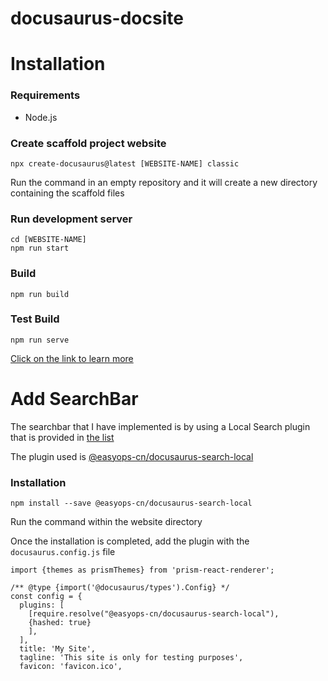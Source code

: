 # docusaurus-docsite

# Installation

### Requirements
- Node.js

### Create scaffold project website
```npm
npx create-docusaurus@latest [WEBSITE-NAME] classic
```
Run the command in an empty repository and it will create a new directory containing the scaffold files

### Run development server
```npm
cd [WEBSITE-NAME]
npm run start
```

### Build 
```npm
npm run build
```

### Test Build 
```npm
npm run serve
```

[Click on the link to learn more](https://docusaurus.io/docs/installation)

# Add SearchBar
The searchbar that I have implemented is by using a Local Search plugin that is provided in [the list](https://docusaurus.io/community/resources#search)

The plugin used is [@easyops-cn/docusaurus-search-local](https://github.com/easyops-cn/docusaurus-search-local)

### Installation
```npm
npm install --save @easyops-cn/docusaurus-search-local
```
Run the command within the website directory

Once the installation is completed, add the plugin with the `docusaurus.config.js` file
```npm
import {themes as prismThemes} from 'prism-react-renderer';

/** @type {import('@docusaurus/types').Config} */
const config = {
  plugins: [
    [require.resolve("@easyops-cn/docusaurus-search-local"),
    {hashed: true}
    ],
  ],
  title: 'My Site',
  tagline: 'This site is only for testing purposes',
  favicon: 'favicon.ico',
```
